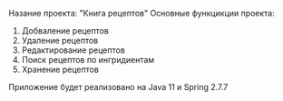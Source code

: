 Назание проекта: "Книга рецептов"
Основные функцикции проекта:
1) Добваление рецептов
2) Удаление рецептов
3) Редактирование рецептов 
4) Поиск рецептов по ингридиентам
5) Хранение рецептов

Приложение будет реализовано на Java 11 и Spring 2.7.7